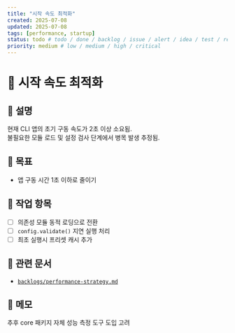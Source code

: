 ```yaml
---
title: "시작 속도 최적화"
created: 2025-07-08
updated: 2025-07-08
tags: [performance, startup]
status: todo # todo / done / backlog / issue / alert / idea / test / report
priority: medium # low / medium / high / critical
---
```


# 📝 시작 속도 최적화

## 📌 설명
현재 CLI 앱의 초기 구동 속도가 2초 이상 소요됨.  
불필요한 모듈 로드 및 설정 검사 단계에서 병목 발생 추정됨.

## 🎯 목표
- 앱 구동 시간 1초 이하로 줄이기

## 🧩 작업 항목
- [ ] 의존성 모듈 동적 로딩으로 전환
- [ ] `config.validate()` 지연 실행 처리
- [ ] 최초 실행시 프리셋 캐시 추가

## 🔗 관련 문서
- [`backlogs/performance-strategy.md`](../backlogs/performance-strategy.md)

## 🧠 메모
추후 core 패키지 자체 성능 측정 도구 도입 고려
